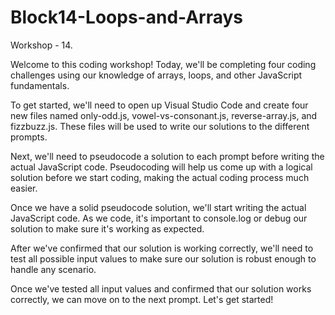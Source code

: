 # Block14-Loops-and-Arrays
Workshop - 14.

Welcome to this coding workshop! Today, we'll be completing four coding challenges using our knowledge of arrays, loops, and other JavaScript fundamentals.

To get started, we'll need to open up Visual Studio Code and create four new files named only-odd.js, vowel-vs-consonant.js, reverse-array.js, and fizzbuzz.js. These files will be used to write our solutions to the different prompts.

Next, we'll need to pseudocode a solution to each prompt before writing the actual JavaScript code. Pseudocoding will help us come up with a logical solution before we start coding, making the actual coding process much easier.

Once we have a solid pseudocode solution, we'll start writing the actual JavaScript code. As we code, it's important to console.log or debug our solution to make sure it's working as expected.

After we've confirmed that our solution is working correctly, we'll need to test all possible input values to make sure our solution is robust enough to handle any scenario.

Once we've tested all input values and confirmed that our solution works correctly, we can move on to the next prompt. Let's get started!
